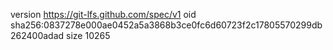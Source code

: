 version https://git-lfs.github.com/spec/v1
oid sha256:0837278e000ae0452a5a3868b3ce0fc6d60723f2c17805570299db262400adad
size 10265
